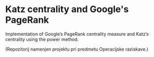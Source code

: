 # Katz centrality and Google's PageRank

Implementation of  Google’s PageRank centrality measure and Katz’s centrality using the power method.

(Repozitorij namenjen projektu pri predmetu Operacijske raziskave.)
